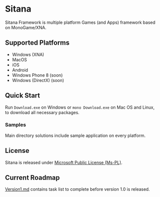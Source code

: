 # Sitana

Sitana Framework is multiple platform Games (and Apps) framework based on MonoGame/XNA.

## Supported Platforms

* Windows (XNA)
* MacOS
* iOS
* Android
* Windows Phone 8 (soon)
* Windows (DirectX) (soon)

## Quick Start

Run `Download.exe` on Windows or `mono Download.exe` on Mac OS and Linux, to download all necessary packages.

### Samples

Main directory solutions include sample application on every platform.

## License

Sitana is released under [Microsoft Public License (Ms-PL)](LICENSE.txt).

## Current Roadmap

[Version1.md](Version1.md) contains task list to complete before version 1.0 is released.
